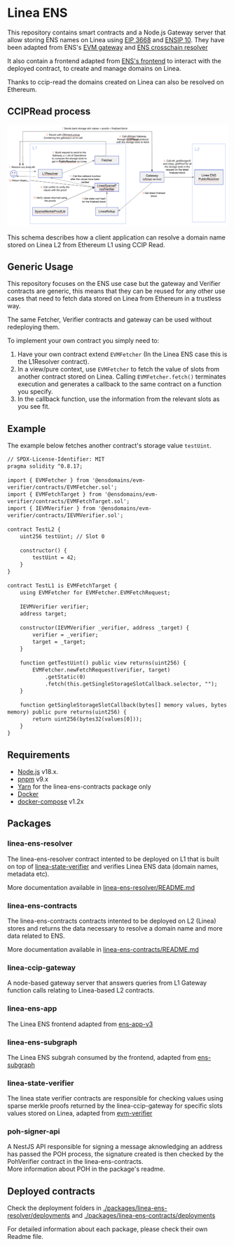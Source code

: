 # Linea ENS

This repository contains smart contracts and a Node.js Gateway server that allow storing ENS names on Linea using [EIP 3668](https://eips.ethereum.org/EIPS/eip-3668) and [ENSIP 10](https://docs.ens.domains/ens-improvement-proposals/ensip-10-wildcard-resolution).
They have been adapted from ENS's [EVM gateway](https://github.com/ensdomains/evmgateway) and [ENS crosschain resolver](https://github.com/ensdomains/ens-evmgateway/tree/master/crosschain-resolver)

It also contain a frontend adapted from [ENS's frontend](https://github.com/ensdomains/ens-app-v3) to interact with the deployed contract, to create and manage domains on Linea.

Thanks to ccip-read the domains created on Linea can also be resolved on Ethereum.

## CCIPRead process

![alt text](./media/LineaENSCCIPRead.png?raw=true)

This schema describes how a client application can resolve a domain name stored on Linea L2 from Ethereum L1 using CCIP Read.

## Generic Usage

This repository focuses on the ENS use case but the gateway and Verifier contracts are generic, this means that they can be reused for any other use cases
that need to fetch data stored on Linea from Ethereum in a trustless way.

The same Fetcher, Verifier contracts and gateway can be used without redeploying them.

To implement your own contract you simply need to:

1.  Have your own contract extend `EVMFetcher` (In the Linea ENS case this is the L1Resolver contract).
2.  In a view/pure context, use `EVMFetcher` to fetch the value of slots from another contract stored on Linea. Calling `EVMFetcher.fetch()` terminates execution and generates a callback to the same contract on a function you specify.
3.  In the callback function, use the information from the relevant slots as you see fit.

## Example

The example below fetches another contract's storage value `testUint`.

```
// SPDX-License-Identifier: MIT
pragma solidity ^0.8.17;

import { EVMFetcher } from '@ensdomains/evm-verifier/contracts/EVMFetcher.sol';
import { EVMFetchTarget } from '@ensdomains/evm-verifier/contracts/EVMFetchTarget.sol';
import { IEVMVerifier } from '@ensdomains/evm-verifier/contracts/IEVMVerifier.sol';

contract TestL2 {
    uint256 testUint; // Slot 0

    constructor() {
        testUint = 42;
    }
}

contract TestL1 is EVMFetchTarget {
    using EVMFetcher for EVMFetcher.EVMFetchRequest;

    IEVMVerifier verifier;
    address target;

    constructor(IEVMVerifier _verifier, address _target) {
        verifier = _verifier;
        target = _target;
    }

    function getTestUint() public view returns(uint256) {
        EVMFetcher.newFetchRequest(verifier, target)
            .getStatic(0)
            .fetch(this.getSingleStorageSlotCallback.selector, "");
    }

    function getSingleStorageSlotCallback(bytes[] memory values, bytes memory) public pure returns(uint256) {
        return uint256(bytes32(values[0]));
    }
}
```

## Requirements

- [Node.js](https://nodejs.org/en/download/package-manager) v18.x.
- [pnpm](https://pnpm.io/installation) v9.x
- [Yarn](https://classic.yarnpkg.com/lang/en/docs/install) for the linea-ens-contracts package only
- [Docker](https://docs.docker.com/engine/install/)
- [docker-compose](https://docs.docker.com/compose/install/) v1.2x

## Packages

### linea-ens-resolver

The linea-ens-resolver contract intented to be deployed on L1 that is built on top of [linea-state-verifier](./packages/linea-state-verifier) and verifies Linea ENS data (domain names, metadata etc).

More documentation available in [linea-ens-resolver/README.md](./packages/linea-ens-resolver/README.md)

### linea-ens-contracts

The linea-ens-contracts contracts intented to be deployed on L2 (Linea) stores and returns the data necessary to resolve a domain name and more data related to ENS.

More documentation available in [linea-ens-contracts/README.md](./packages/linea-ens-contracts/README.md)

### linea-ccip-gateway

A node-based gateway server that answers queries from L1 Gateway function calls relating to Linea-based L2 contracts.

### linea-ens-app

The Linea ENS frontend adapted from [ens-app-v3](https://github.com/ensdomains/ens-app-v3)

### linea-ens-subgraph

The Linea ENS subgrah consumed by the frontend, adapted from [ens-subgraph](https://github.com/ensdomains/ens-subgraph)

### linea-state-verifier

The linea state verifier contracts are responsible for checking values using sparse merkle proofs returned by the linea-ccip-gateway for specific slots values stored on Linea, adapted from [evm-verifier](https://github.com/ensdomains/evmgateway/tree/main/evm-verifier)

### poh-signer-api

A NestJS API responsible for signing a message aknowledging an address has passed the POH process, the signature created is then checked by the PohVerifier contract in the linea-ens-contracts.  
More information about POH in the package's readme.

## Deployed contracts

Check the deployment folders in [./packages/linea-ens-resolver/deployments](./packages/linea-ens-resolver/deployments) and [./packages/linea-ens-contracts/deployments](./packages/linea-ens-contracts/deployments)

For detailed information about each package, please check their own Readme file.
